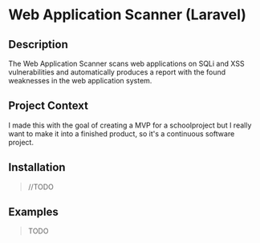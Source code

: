 # Web Application Scanner (Laravel)

## Description
The Web Application Scanner scans web applications on SQLi and XSS vulnerabilities and automatically produces a report with the found weaknesses in the web application system.

## Project Context
I made this with the goal of creating a MVP for a schoolproject but I really want to make it into a finished product, so it's a continuous software project.


## Installation

> //TODO

## Examples

> TODO